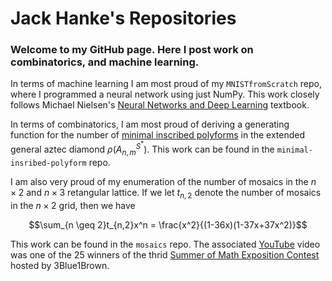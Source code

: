 # Jack Hanke's Repositories

### Welcome to my GitHub page. Here I post work on combinatorics, and machine learning. 

In terms of machine learning I am most proud of my `MNISTfromScratch` repo,  where I programmed a neural network using just NumPy. This work closely follows Michael Nielsen's [Neural Networks and Deep Learning](http://neuralnetworksanddeeplearning.com/) textbook. 

In terms of combinatorics, I am most proud of deriving a generating function for the number of [minimal inscribed polyforms](https://digitalcommons.lib.uconn.edu/cgi/viewcontent.cgi?article=1938&context=srhonors_theses) in the extended general aztec diamond $\rho(A^{S^*}_{n,m})$. This work can be found in the `minimal-insribed-polyform` repo.

I am also very proud of my enumeration of the number of mosaics in  the $n \times 2$ and $n \times 3$ retangular lattice. If we let $t_{n,2}$ denote the number of mosaics in the $n\times 2$ grid, then we have

$$\sum_{n \geq 2}t_{n,2}x^n = \frac{x^2}{(1-36x)(1-37x+37x^2)}$$

This work can be found in the `mosaics` repo. The associated [YouTube](https://www.youtube.com/watch?v=D3dp5RBmPcs&t=154s) video was one of the 25 winners of the thrid [Summer of Math Exposition Contest](https://some.3b1b.co/previous) hosted by 3Blue1Brown. 
